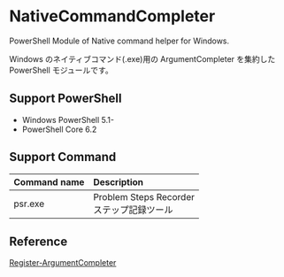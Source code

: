 # NativeCommandCompleter

PowerShell Module of Native command helper for Windows.

Windows のネイティブコマンド(.exe)用の ArgumentCompleter を集約した PowerShell モジュールです。

## Support PowerShell

- Windows PowerShell 5.1-
- PowerShell Core 6.2

## Support Command

|Command name|Description|
|:-----------|:----------|
|psr.exe     |Problem Steps Recorder <br /> ステップ記録ツール|

## Reference

[Register-ArgumentCompleter](https://docs.microsoft.com/en-us/powershell/module/microsoft.powershell.core/register-argumentcompleter?view=powershell-5.1 "Register-ArgumentCompleter")
